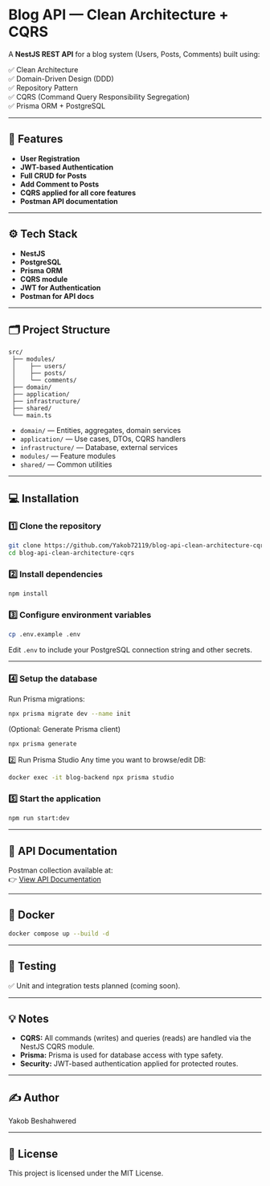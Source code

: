 
# Blog API — Clean Architecture + CQRS

A **NestJS REST API** for a blog system (Users, Posts, Comments) built using:

✅ Clean Architecture  
✅ Domain-Driven Design (DDD)  
✅ Repository Pattern  
✅ CQRS (Command Query Responsibility Segregation)  
✅ Prisma ORM + PostgreSQL  

---

## 🚀 Features

- **User Registration**
- **JWT-based Authentication**
- **Full CRUD for Posts**
- **Add Comment to Posts**
- **CQRS applied for all core features**
- **Postman API documentation**

---

## ⚙️ Tech Stack

- **NestJS**
- **PostgreSQL**
- **Prisma ORM**
- **CQRS module**
- **JWT for Authentication**
- **Postman for API docs**

---

## 🗂 Project Structure

```
src/
 ├── modules/
 │    ├── users/
 │    ├── posts/
 │    └── comments/
 ├── domain/
 ├── application/
 ├── infrastructure/
 ├── shared/
 └── main.ts
```

- `domain/` — Entities, aggregates, domain services
- `application/` — Use cases, DTOs, CQRS handlers
- `infrastructure/` — Database, external services
- `modules/` — Feature modules
- `shared/` — Common utilities

---

## 💻 Installation

### 1️⃣ Clone the repository

```bash
git clone https://github.com/Yakob72119/blog-api-clean-architecture-cqrs.git
cd blog-api-clean-architecture-cqrs
```

### 2️⃣ Install dependencies

```bash
npm install
```

### 3️⃣ Configure environment variables

```bash
cp .env.example .env
```
Edit `.env` to include your PostgreSQL connection string and other secrets.

---

### 4️⃣ Setup the database

Run Prisma migrations:

```bash
npx prisma migrate dev --name init
```

(Optional: Generate Prisma client)
```bash
npx prisma generate
```

2️⃣ Run Prisma Studio
Any time you want to browse/edit DB:

```bash
docker exec -it blog-backend npx prisma studio
```


### 5️⃣ Start the application

```bash
npm run start:dev
```

---

## 🧪 API Documentation

Postman collection available at:  
👉 [View API Documentation](https://documenter.getpostman.com/view/46351767/2sB34bKi1e)

---

## 🐳 Docker

```bash
docker compose up --build -d
```


---

## 🧪 Testing

✅ Unit and integration tests planned (coming soon).

---

## 💡 Notes

- **CQRS:** All commands (writes) and queries (reads) are handled via the NestJS CQRS module.
- **Prisma:** Prisma is used for database access with type safety.
- **Security:** JWT-based authentication applied for protected routes.

---

## ✍️ Author

Yakob Beshahwered

---

## 📄 License

This project is licensed under the MIT License.
